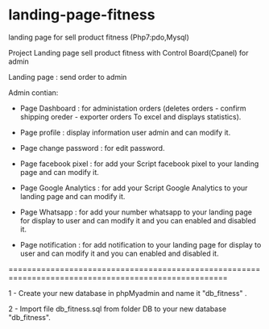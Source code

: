 # landing-page-fitness
landing page for sell product fitness (Php7:pdo,Mysql)

Project Landing page sell product fitness with Control Board(Cpanel) for admin 

Landing page : send order to admin

Admin contian:

- Page Dashboard : for administation orders (deletes orders - confirm shipping oreder - exporter orders To excel and displays statistics).

- Page profile : display information user admin and can modify it.

- Page change password : for edit password.

- Page facebook pixel : for add your Script facebook pixel to your landing page and can modify it.

- Page Google Analytics : for add your Script Google Analytics to your landing page and can modify it.

- Page Whatsapp : for add your number whatsapp to your landing page for display to user and can modify it and you can enabled and       disabled it.

- Page notification : for add notification to your landing page for display to user and can modify it and you can enabled and disabled   it.

=====================================================================================================

1 - Create your new database in phpMyadmin and name it "db_fitness" .

2 - Import file db_fitness.sql from folder DB to your new database "db_fitness".


